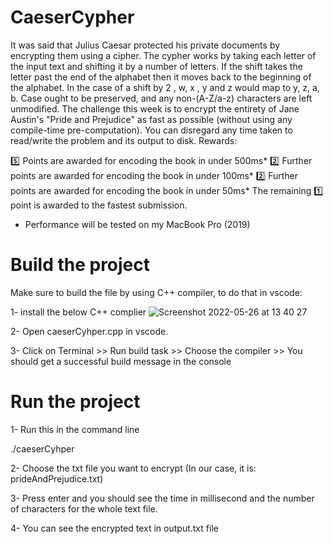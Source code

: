 # CaeserCypher
It was said that Julius Caesar protected his private documents by encrypting them using a cipher. The cypher works by taking each letter of the input text and shifting it by a number of letters. If the shift takes the letter past the end of the alphabet then it moves back to the beginning of the alphabet. In the case of a shift by 2
, w, x , y and z would map to y, z, a, b.  Case ought to be preserved, and any non-(A-Z/a-z) characters are left unmodified.
The challenge this week is to encrypt the entirety of Jane Austin's "Pride and Prejudice" as fast as possible (without using any compile-time pre-computation). You can disregard any time taken to read/write the problem and its output to disk.
Rewards:

:five:  Points are awarded for encoding the book in under 500ms*
:two:  Further points are awarded for encoding the book in under 100ms*
:two:  Further points are awarded for encoding the book in under 50ms*
The remaining :one: point is awarded to the fastest submission.

* Performance will be tested on my MacBook Pro (2019)


# Build the project
Make sure to build the file by using C++ compiler, to do that in vscode:

1- install the below C++ complier
![Screenshot 2022-05-26 at 13 40 27](https://user-images.githubusercontent.com/82872249/170489499-ca05f224-2f19-4261-87ce-871df5a3023f.png)

2- Open caeserCyhper.cpp in vscode.

3- Click on Terminal >> Run build task >> Choose the compiler >> You should get a successful build message in the console


# Run the project
1- Run this in the command line 

./caeserCyhper

2- Choose the txt file you want to encrypt (In our case, it is: prideAndPrejudice.txt)

3- Press enter and you should see the time in millisecond and the number of characters for the whole text file.

4- You can see the encrypted text in output.txt file
